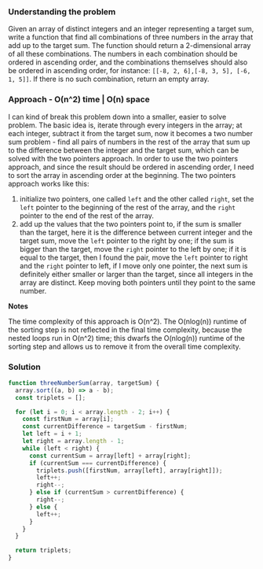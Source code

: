 ### Understanding the problem

Given an array of distinct integers and an integer representing a target sum, write a function that find all combinations of three numbers in the array that add up to the target sum. The function should return a 2-dimensional array of all these combinations. The numbers in each combination should be ordered in ascending order, and the combinations themselves should also be ordered in ascending order, for instance: `[[-8, 2, 6],[-8, 3, 5], [-6, 1, 5]]`. If there is no such combination, return an empty array.

### Approach - O(n^2) time | O(n) space

I can kind of break this problem down into a smaller, easier to solve problem. The basic idea is, iterate through every integers in the array; at each integer, subtract it from the target sum, now it becomes a two number sum problem - find all pairs of numbers in the rest of the array that sum up to the difference between the integer and the target sum, which can be solved with the two pointers approach. In order to use the two pointers approach, and since the result should be ordered in ascending order, I need to sort the array in ascending order at the beginning. The two pointers approach works like this:

1. initialize two pointers, one called `left` and the other called `right`, set the `left` pointer to the beginning of the rest of the array, and the `right` pointer to the end of the rest of the array.
2. add up the values that the two pointers point to, if the sum is smaller than the target, here it is the difference between current integer and the target sum, move the `left` pointer to the right by one; if the sum is bigger than the target, move the `right` pointer to the left by one; if it is equal to the target, then I found the pair, move the `left` pointer to right and the `right` pointer to left, if I move only one pointer, the next sum is definitely either smaller or larger than the target, since all integers in the array are distinct. Keep moving both pointers until they point to the same number.

**Notes**

The time complexity of this approach is O(n^2). The O(nlog(n)) runtime of the sorting step is not reflected in the final time complexity, because the nested loops run in O(n^2) time; this dwarfs the O(nlog(n)) runtime of the sorting step and allows us to remove it from the overall time complexity.

### Solution

```js
function threeNumberSum(array, targetSum) {
  array.sort((a, b) => a - b);
  const triplets = [];

  for (let i = 0; i < array.length - 2; i++) {
    const firstNum = array[i];
    const currentDifference = targetSum - firstNum;
    let left = i + 1;
    let right = array.length - 1;
    while (left < right) {
      const currentSum = array[left] + array[right];
      if (currentSum === currentDifference) {
        triplets.push([firstNum, array[left], array[right]]);
        left++;
        right--;
      } else if (currentSum > currentDifference) {
        right--;
      } else {
        left++;
      }
    }
  }

  return triplets;
}
```
